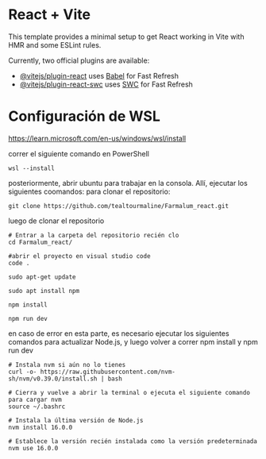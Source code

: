 # React + Vite

This template provides a minimal setup to get React working in Vite with HMR and some ESLint rules.

Currently, two official plugins are available:

- [@vitejs/plugin-react](https://github.com/vitejs/vite-plugin-react/blob/main/packages/plugin-react/README.md) uses [Babel](https://babeljs.io/) for Fast Refresh
- [@vitejs/plugin-react-swc](https://github.com/vitejs/vite-plugin-react-swc) uses [SWC](https://swc.rs/) for Fast Refresh

# Configuración de WSL
https://learn.microsoft.com/en-us/windows/wsl/install

correr el siguiente comando en PowerShell
```
wsl --install
```
posteriormente, abrir ubuntu para trabajar en la consola. Allí, ejecutar los siguientes coomandos:
para clonar el repositorio:
```
git clone https://github.com/tealtourmaline/Farmalum_react.git
```
luego de clonar el repositorio
```
# Entrar a la carpeta del repositorio recién clo
cd Farmalum_react/

#abrir el proyecto en visual studio code
code .

sudo apt-get update

sudo apt install npm

npm install

npm run dev
```
en caso de error en esta parte, es necesario ejecutar los siguientes comandos para actualizar Node.js, y luego volver a correr npm install y npm run dev
```
# Instala nvm si aún no lo tienes
curl -o- https://raw.githubusercontent.com/nvm-sh/nvm/v0.39.0/install.sh | bash

# Cierra y vuelve a abrir la terminal o ejecuta el siguiente comando para cargar nvm
source ~/.bashrc

# Instala la última versión de Node.js
nvm install 16.0.0

# Establece la versión recién instalada como la versión predeterminada
nvm use 16.0.0

```
